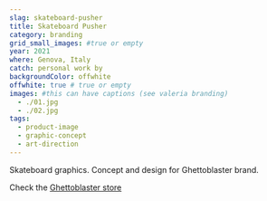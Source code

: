 ```yaml
---
slag: skateboard-pusher
title: Skateboard Pusher
category: branding
grid_small_images: #true or empty
year: 2021
where: Genova, Italy
catch: personal work by
backgroundColor: offwhite
offwhite: true # true or empty
images: #this can have captions (see valeria branding)
  - ./01.jpg
  - ./02.jpg
tags:
  - product-image
  - graphic-concept
  - art-direction
---
```


Skateboard graphics. Concept and design for Ghettoblaster brand.

Check the [Ghettoblaster store](https://ghettoblasterwear/?source=rokma.com)
